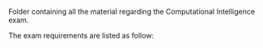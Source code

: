 Folder containing all the material regarding the Computational Intelligence exam.

The exam requirements are listed as follow: 
